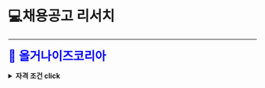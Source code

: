# 💻채용공고 리서치

---

<p><strong><font color="blue"><font size="5">🏸 올거나이즈코리아</font></font></strong></p>

<p>
<details>
<summary><strong>자격 조건 click</strong></summary>
<ul>
    <li>Python과 Python Framework (Django / Flask 등)를 이용한 백엔드 서버 개발 경력을 보유하신 분</li>
<li>GCP/AWS 위에서 서버 관리를 해 본 경험이 있으신 분</li>
<li>web server 의 performance tuning 을 해 보신 경험이 있으신 분</li>
<li>고객이 직접 사용하는 프러덕션 서비스의 back-end 개발 및 배포 경험이 있으신 분</li>
<li>고객의 요구사항에 대해서 기민하게 반응하고, 디자이너, 기획자, 세일즈와 커뮤니케이션이 가능한 분</li>
<li>Readable 한 코드를 작성하시는 분</li>
<li>백엔드의 코드 체인지가 고객에게 어떤 영향을 미치는지 고객 관점에서 생각하실 수 있는 분</li>
<li>테스트 코드를 작성하는 습관이 있으신 분</li>
<li>Deep Learning 쪽을 배우고 싶은 열정이 있으신 분</li>
    </ul>
</p>

<p>
<details>
    <summary><strong>우대사항 click</strong></summary>
<ul>
    <li>본인이 알고 있는 지식을 팀원과 공유하는데 적극적이신 분 </li>
<li>본인의 산출물을 영어로 발표하실 수 있으신 분. 혹은 그렇게 되기 위해서 노력하시는 분</li>
<li>Redis, Kafka 등 데이터 파이프라인 쪽 처리 경험이 있으신 분</li>
<li>Large scale web application 개발 경험이 있으신 분</li>
<li>Lean Startup 및 Growth Hacking 경험이 있으신 분</li>
<li>Google Analytics, Mailchimp, PhraseApp 등 3rd party service 와 integration 해 보신 경험이 있으신 분</li>
<li>Open Source 를 사용하시는 것에 열려있지만, 가져다 쓰시는 코드의 내부는 가급적 들여다 보시는 분</li>
<li>Agile process 에 익숙하신 분</li>
</p>


관련 링크:  [올거나이즈 코리아 공고문-프로그래머스](https://career.programmers.co.kr/job_positions/11167)



<p><strong><font color="blue"><font size="5">🏸 위대한상상</font></font></strong> <font color="grey"><font size="4">(요기요)</font></font></p>

<p>
<details>
<summary><strong>자격 조건 click</strong></summary>
<ul>
    <li>고가용, 확장 가능한 시스템 아키텍쳐 설계 및 개발 능력</li>
	<li>Python, Java, Ruby, Node.js 등을 사용한 6년 이상의 개발 경력 또는 그에 준하는 실력</li>
	<li>web framework (Django, FastAPI, Spring, Rails 등) 을 사용한 3년 이상의 웹 개발 경력 또는 그에 준하는 실력</li>
    <li>경력 6년 이상</li>
</ul>
</p>

<p>
<details>
    <summary><strong>우대사항 click</strong></summary>
<ul>
    <li>데이터베이스(RDBMS 또는 NoSQL,NewSQL)에 대한 깊은 이해</li>
	<li>대용량 분산 인프라 설계, 운영 경험(Kafka, CDC등)</li>
	<li>컨테이너 기반 서비스 개발 및 운영 경험</li>
</ul>
</p>

관련 링크: [위대한상상-프로그래머스](https://career.programmers.co.kr/job_positions/775)